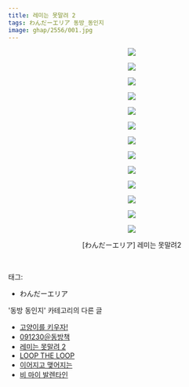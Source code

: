 ```yaml
---
title: 레미는 못말려 2
tags: わんだーエリア 동방_동인지
image: ghap/2556/001.jpg
---
```

<div class="article">
<p style="text-align: center; clear: none; float: none;"><img src="{{ site.nasurl }}/ghap/2556/001.jpg"/></p>
<p style="text-align: center; clear: none; float: none;"><img src="{{ site.nasurl }}/ghap/2556/002.jpg"/></p>
<p style="text-align: center; clear: none; float: none;"><img src="{{ site.nasurl }}/ghap/2556/003.jpg"/></p>
<p style="text-align: center; clear: none; float: none;"><img src="{{ site.nasurl }}/ghap/2556/004.jpg"/></p>
<p style="text-align: center; clear: none; float: none;"><img src="{{ site.nasurl }}/ghap/2556/005.jpg"/></p>
<p style="text-align: center; clear: none; float: none;"><img src="{{ site.nasurl }}/ghap/2556/006.jpg"/></p>
<p style="text-align: center; clear: none; float: none;"><img src="{{ site.nasurl }}/ghap/2556/007.jpg"/></p>
<p style="text-align: center; clear: none; float: none;"><img src="{{ site.nasurl }}/ghap/2556/008.jpg"/></p>
<p style="text-align: center; clear: none; float: none;"><img src="{{ site.nasurl }}/ghap/2556/009.jpg"/></p>
<p style="text-align: center; clear: none; float: none;"><img src="{{ site.nasurl }}/ghap/2556/010.jpg"/></p>
<p style="text-align: center; clear: none; float: none;"><img src="{{ site.nasurl }}/ghap/2556/011.jpg"/></p>
<p style="text-align: center; clear: none; float: none;"><img src="{{ site.nasurl }}/ghap/2556/012.jpg"/></p>
<p style="text-align: center; clear: none; float: none;"><img src="{{ site.nasurl }}/ghap/2556/013.jpg"/></p>
<p style="text-align: center; clear: none; float: none;">[わんだーエリア] 레미는 못말려2</p>
<p><br/></p>
</div><div class="tagTrail">
<p>태그: </p>
<ul>
<li>わんだーエリア</li>
</ul>
</div><div class="another">
<p>'동방 동인지' 카테고리의 다른 글</p>
<ul>
<li><a href="/2016-10-12-ghap_2558">고양이를 키우자!</a></li>
<li><a href="/2016-10-12-ghap_2557">091230＠동방책</a></li>
<li><a href="/2016-10-12-ghap_2556">레미는 못말려 2</a></li>
<li><a href="/2016-10-12-ghap_2555">LOOP THE LOOP</a></li>
<li><a href="/2016-10-12-ghap_2554">이어지고 맺어지는</a></li>
<li><a href="/2016-10-12-ghap_2553">비 마이 발렌타인</a></li>
</ul>
</div><div class="cb_module cb_fluid">
<div class="cb_wrt cb_profile">
</div><!-- commentList close -->
</div>